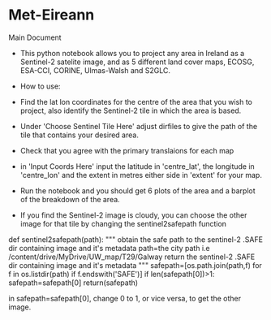 # Met-Eireann

Main Document 
- This python notebook allows you to project any area in Ireland as a Sentinel-2 satelite image, and as 5 different land cover maps, ECOSG, ESA-CCI, CORINE, Ulmas-Walsh and S2GLC.

- How to use: 
- Find the lat lon coordinates for the centre of the area that you wish to project, also identify the Sentinel-2 tile in which the area is based.
- Under 'Choose Sentinel Tile Here' adjust dirfiles to give the path of the tile that contains your desired area.
- Check that you agree with the primary translaions for each map
- in 'Input Coords Here' input the latitude in 'centre_lat', the longitude in 'centre_lon' and the extent in metres either side in 'extent' for your map.
- Run the notebook and you should get 6 plots of the area and a barplot of the breakdown of the area.
- If you find the Sentinel-2 image is cloudy, you can choose the other image for that tile by changing the sentinel2safepath function

def sentinel2safepath(path):
  """
  obtain the safe path to the sentinel-2 .SAFE dir containing image and it's metadata
  path=the city path i.e /content/drive/MyDrive/UW_map/T29/Galway
  return the sentinel-2 .SAFE dir containing image and it's metadata
  """
  safepath=[os.path.join(path,f) for f in os.listdir(path) if f.endswith('SAFE')]
  if len(safepath[0])>1:
    safepath=safepath[0]
  return(safepath)
  
  in safepath=safepath[0], change 0 to 1, or vice versa, to get the other image.
